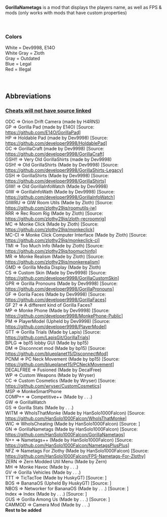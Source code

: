 **GorillaNametags** is a mod that displays the players name, as well as FPS & mods (only works with mods that have custom properties)<br>
<br>
<br>
### Colors<br>
White = Dev9998, E14O<br>
White Gray = Zloth<br>
Gray = Outdated<br>
Blue = Legal<br>
Red = Illegal<br>
<br>
<br>
## Abbreviations<br>
### <ins>**Cheats will not have source linked**</ins><br>
ODC       => Orion Drift Camera (made by H4RNS)<br>
GP        => Gorilla Pad (made by E14O) [Source: https://github.com/E14O/GorillaPad]<br>
HP        => Holdable Pad (made by Dev9998) [Source: https://github.com/developer9998/HoldablePad]<br>
GC        => GorillaCraft (made by Dev9998) [Source: https://github.com/developer9998/GorillaCraft]<br>
GSH!!     => Very Old GorillaShirts (made by Dev9998)<br>
GSH!      => Old GorillaShirts (Made by Dev9998) [Source: https://github.com/developer9998/GorillaShirts-Legacy]<br>
GSH       => GorillaShirts (Made by Dev9998) [Source: https://github.com/developer9998/GorillaShirts]<br>
GIW!      => Old GorillaInfoWatch (Made by Dev9998)<br>
GIW       => GorillaInfoWath (Made by Dev9998) [Source: https://github.com/developer9998/GorillaInfoWatch]<br>
GIWRU     => GIW Room Utils (Made by Zloth) [Source: https://github.com/zlothy29iq/roomutils-iw]<br>
RRR       => Rec Room Rig (Made by Zloth) [Source: https://github.com/zlothy29iq/zloth-recroomrig]<br>
MC        => Monke Click (Made by Zloth) [Source: https://github.com/zlothy29iq/monkeclick]<br>
MC-CI     => Monke Click Computer Interface (Made by Zloth) [Source: https://github.com/zlothy29iq/monkeclick-ci]<br>
TMI       => Too Much Info (Made by Zloth) [Source: https://github.com/zlothy29iq/toomuchinfo]<br>
MR        => Monke Realism (Made by Zloth) [Source: https://github.com/zlothy29iq/monkerealism]<br>
GMD       => Gorilla Media Display (Made by Zloth)<br>
CS        => Custom Skin (Made by Dev9998) [Source: https://github.com/developer9998/GorillaCustomSkin]<br>
GPR       => Gorilla Pronouns (Made by Dev9998) [Source: https://github.com/developer9998/GorillaPronouns]<br>
GF        => Gorila Faces (Made by Dev9998) [Source: https://github.com/developer9998/GorillaFaces]<br>
GF 2?     => A different kind of Gorilla Faces?<br>
MP        => Monke Phone (Made by Dev9998) [Source: https://github.com/developer9998/MonkePhone-Public]<br>
PM        => PlayerModel (Upheld by Dev9998) [Source: https://github.com/developer9998/PlayerModel]<br>
GTT       => Gorilla Trials (Made by Lapis) [Source: https://github.com/LapisGit/GorillaTrials]<br>
BPLG      => bp15 lobby GUI (Made by bp15)<br>
DM        => Disconncet mod (Made by bp15) [Source: https://github.com/blueplanet15/DisconnectMod]<br>
PCNM      => PC Neck Movement (Made by bp15) [Source: https://github.com/blueplanet15/PCNeckMovement]<br>
DECALFREE => Fusioned (Made by DecalFree)<br>
WP        => Custom Weapons (Made by Wryser)<br>
CC        => Custom Cosmetics (Made by Wryser) [Source: https://github.com/wryser/CustomCosmetics]<br>
MSP       => MonkeSmartPhone<br>
COMP++    => Competitive++ (Made by . . .)<br>
GW        => GorillaWatch<br>
GS        => Gorilla Stats (Made by . . .)<br>
WITM      => WhoIsThatMonke (Made by HanSolo1000Falcon) [Source: https://github.com/HanSolo1000Falcon/WhoIsThatMonke]<br>
WIC       => WhoIsCheating (Made by HanSolo1000Falcon) [Source: ]<br>
GN        => GorillaNametags (Made by HanSolo1000Falcon) [Source: https://github.com/HanSolo1000Falcon/GorillaNametags]<br>
N++       => Nametags++ (Made by HanSolo1000Falcon) [Source: https://github.com/HanSolo1000Falcon/NametagsPlusPlus]<br>
NFZ       => Nametags For Zlothy (Made by HanSolo1000Falcon) [Source: https://github.com/HanSolo1000Falcon/FPS-Nametags-For-Zlothy]<br>
ZERN      => Zern Modded Util Menu (Made by Zern)<br>
MH        => Monke Havoc (Made by . . .)<br>
GV        => Gorilla Vehicles (Made by . . .)<br>
TTT       => TicTacToe (Made by HuskyGT) [Source: ]<br>
BOS       => BananaOS (Upheld By HuskyGT) [Source: ]<br>
NBOS      => Networker for BananaOS (Made by . . .) [Source: ]<br>
Index     => Index (Made by . . .) [Source: ]<br>
GUS       => Gorilla Among Us (Made by . . .) [Source: ]<br>
CAMMOD    => Camera Mod (Made by . . .)<br>
**Rest to be added**
